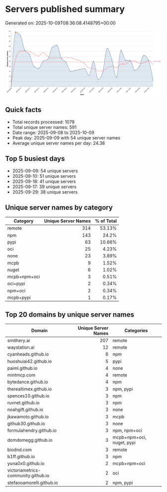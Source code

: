 # Servers published summary

Generated on: 2025-10-09T08:36:08.4148795+00:00

![Unique servers per day](servers-per-day.svg)

## Quick facts
- Total records processed: 1079
- Total unique server names: 591
- Date range: 2025-09-08 to 2025-10-09
- Peak day: 2025-09-09 with 54 unique server names
- Average unique server names per day: 24.38

## Top 5 busiest days
- 2025-09-09: 54 unique servers
- 2025-09-10: 51 unique servers
- 2025-09-18: 41 unique servers
- 2025-09-17: 39 unique servers
- 2025-09-29: 38 unique servers

## Unique server names by category

| Category | Unique Server Names | % of Total |
|----------|---------------------:|-----------:|
| remote | 314 | 53.13% |
| npm | 143 | 24.2% |
| pypi | 63 | 10.66% |
| oci | 25 | 4.23% |
| none | 23 | 3.89% |
| mcpb | 9 | 1.52% |
| nuget | 6 | 1.02% |
| mcpb+npm+oci | 3 | 0.51% |
| oci+pypi | 2 | 0.34% |
| npm+oci | 2 | 0.34% |
| mcpb+pypi | 1 | 0.17% |

## Top 20 domains by unique server names

| Domain | Unique Server Names | Categories |
|--------|---------------------:|------------|
| smithery.ai | 207 | remote |
| waystation.ai | 12 | remote |
| cyanheads.github.io | 6 | npm |
| huoshuiai42.github.io | 5 | pypi |
| paiml.github.io | 4 | none |
| mintmcp.com | 4 | remote |
| bytedance.github.io | 4 | npm |
| therealtimex.github.io | 3 | npm, pypi |
| spences10.github.io | 3 | npm |
| ruvnet.github.io | 3 | npm |
| noahgift.github.io | 3 | none |
| jkawamoto.github.io | 3 | mcpb |
| github30.github.io | 3 | none |
| formulahendry.github.io | 3 | npm, npm+oci |
| domdomegg.github.io | 3 | mcpb+npm+oci, nuget, pypi |
| biodnd.com | 3 | remote |
| b1ff.github.io | 3 | npm |
| yuna0x0.github.io | 2 | mcpb+npm+oci |
| victoriametrics-community.github.io | 2 | oci |
| stefanoamorelli.github.io | 2 | npm, pypi |
